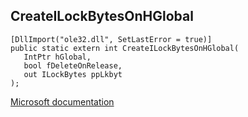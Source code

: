 ## CreateILockBytesOnHGlobal

```
[DllImport("ole32.dll", SetLastError = true)]
public static extern int CreateILockBytesOnHGlobal(
   IntPtr hGlobal,
   bool fDeleteOnRelease,
   out ILockBytes ppLkbyt
);
```

[Microsoft documentation](https://docs.microsoft.com/en-us/windows/win32/api/objidl/nf-objidl-createilockbytesonhglobal)
